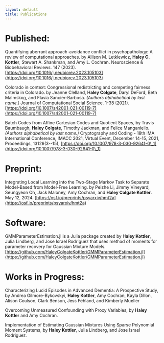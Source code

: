 ```yaml
---
layout: default
title: Publications
---
```


# Published:

Quantifying aberrant approach-avoidance conflict in psychopathology: A review of computational approaches. by Allison M. Letkiewicz, **Haley C. Kottler**, Stewart A. Shankman, and Amy L. Cochran. Neuroscience & Biobehavioral Reviews. 147 (2023). [https://doi.org/10.1016/j.neubiorev.2023.105103](https://doi.org/10.1016/j.neubiorev.2023.105103)

Colorado in context: Congressional redistricting and competing fairness criteria in Colorado. by Jeanne Clelland, **Haley Colgate**, Daryl DeFord, Beth Malmskog, and Flavia Sancier-Barbosa. *(Authors alphabetical by last name.)*
Journal of Computational Social Science. 1-38 (2021). [https://doi.org/10.1007/s42001-021-00119-7](https://doi.org/10.1007/s42001-021-00119-7)

Batch Codes from Affine Cartesian Codes and Quotient Spaces, by Travis Baumbaugh, **Haley Colgate**, Timothy Jackman, and Felice Manganiello. *(Authors alphabetical by last name.)* Cryptography and Coding - 18th IMA International Conference, IMACC
2021, Virtual Event, December 14-15, 2021, Proceedings, 13129(3--15), [https://doi.org/10.1007/978-3-030-92641-0\_1](https://doi.org/10.1007/978-3-030-92641-0\_1)

# Preprint:

Integrating Local Learning into the Two-Stage Markov Task to Separate Model-Based from Model-Free Learning. by Peizhe Li, Jimmy Vineyard, Seungyeon Oh, Jack Maloney, Amy Cochran, and **Haley Colgate Kottler**.  May 12, 2024. [https://osf.io/preprints/psyarxiv/hmt2a](https://osf.io/preprints/psyarxiv/hmt2a)

# Software:

GMMParameterEstimation.jl is a Julia package created by **Haley Kottler**, Julia Lindberg, and Jose Israel Rodriguez that uses method of moments for parameter recovery for Gaussian Mixture Models. [https://github.com/HaleyColgateKottler/GMMParameterEstimation.jl](https://github.com/HaleyColgateKottler/GMMParameterEstimation.jl)

# Works in Progress:

Characterizing Lucid Episodes in Advanced Dementia: A Prospective Study, by Andrea Gilmore-Bykovskyi, **Haley Kottler**, Amy Cochran, Kayla Dillon, Alison Coulson, Clark Benson, Jess Fehland, and Kimberly Mueller

Overcoming Unmeasured Confounding with Proxy Variables, by **Haley Kottler** and Amy Cochran.

Implementation of Estimating Gaussian Mixtures Using Sparse Polynomial Moment Systems, by **Haley Kottler**, Julia Lindberg, and Jose Israel Rodriguez.
